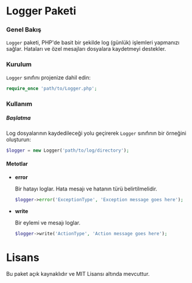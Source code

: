 # Logger Paketi

### Genel Bakış
`Logger`  paketi, PHP'de basit bir şekilde log (günlük) işlemleri yapmanızı sağlar. Hataları ve özel mesajları dosyalara kaydetmeyi destekler.

### Kurulum

`Logger` sınıfını projenize dahil edin:
```php
require_once 'path/to/Logger.php';
```

### Kullanım

##### Başlatma

Log dosyalarının kaydedileceği yolu geçirerek `Logger` sınıfının bir örneğini oluşturun:

```php
$logger = new Logger('path/to/log/directory');
```

#### Metotlar

- **error**
  
  Bir hatayı loglar. Hata mesajı ve hatanın türü belirtilmelidir.
  ```php
  $logger->error('ExceptionType', 'Exception message goes here');
  ```

- **write**
  
  Bir eylemi ve mesajı loglar.
  ```php
  $logger->write('ActionType', 'Action message goes here');
  ```


# Lisans
Bu paket açık kaynaklıdır ve MIT Lisansı altında mevcuttur.
